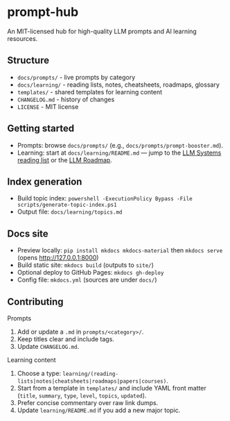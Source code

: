 # prompt-hub

An MIT-licensed hub for high-quality LLM prompts and AI learning resources.

## Structure

- `docs/prompts/` - live prompts by category
- `docs/learning/` - reading lists, notes, cheatsheets, roadmaps, glossary
- `templates/` - shared templates for learning content
- `CHANGELOG.md` - history of changes
- `LICENSE` - MIT license

## Getting started
- Prompts: browse `docs/prompts/` (e.g., `docs/prompts/prompt-booster.md`).
- Learning: start at `docs/learning/README.md` — jump to the [LLM Systems reading list](docs/learning/reading-lists/llm-systems.md) or the [LLM Roadmap](docs/learning/roadmaps/llm-roadmap.md).

## Index generation
- Build topic index: `powershell -ExecutionPolicy Bypass -File scripts/generate-topic-index.ps1`
- Output file: `docs/learning/topics.md`

## Docs site
- Preview locally: `pip install mkdocs mkdocs-material` then `mkdocs serve` (opens http://127.0.0.1:8000)
- Build static site: `mkdocs build` (outputs to `site/`)
- Optional deploy to GitHub Pages: `mkdocs gh-deploy`
- Config file: `mkdocs.yml` (sources are under `docs/`)

## Contributing

Prompts
1. Add or update a `.md` in `prompts/<category>/`.
2. Keep titles clear and include tags.
3. Update `CHANGELOG.md`.

Learning content
1. Choose a type: `learning/(reading-lists|notes|cheatsheets|roadmaps|papers|courses)`.
2. Start from a template in `templates/` and include YAML front matter (`title`, `summary`, `type`, `level`, `topics`, `updated`).
3. Prefer concise commentary over raw link dumps.
4. Update `learning/README.md` if you add a new major topic.
